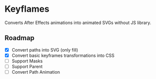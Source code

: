 # Keyflames
Converts After Effects animations into animated SVGs without JS library.

## Roadmap
- [x] Convert paths into SVG (only fill)
- [x] Convert basic keyframes transformations into CSS
- [ ] Support Masks
- [ ] Support Parent
- [ ] Convert Path Animation
